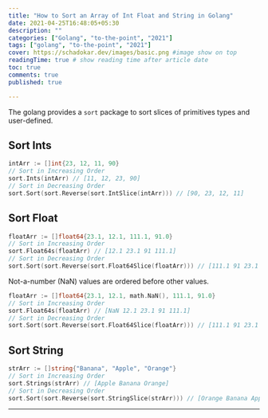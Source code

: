 ```yaml
---
title: "How to Sort an Array of Int Float and String in Golang"
date: 2021-04-25T16:48:05+05:30
description: ""
categories: ["Golang", "to-the-point", "2021"]
tags: ["golang", "to-the-point", "2021"]
cover: https://schadokar.dev/images/basic.png #image show on top
readingTime: true # show reading time after article date
toc: true
comments: true
published: true

---
```


The golang provides a `sort` package to sort slices of primitives types and user-defined.

## Sort Ints

```go
intArr := []int{23, 12, 11, 90}
// Sort in Increasing Order
sort.Ints(intArr) // [11, 12, 23, 90]
// Sort in Decreasing Order
sort.Sort(sort.Reverse(sort.IntSlice(intArr))) // [90, 23, 12, 11]
```

## Sort Float

```go
floatArr := []float64{23.1, 12.1, 111.1, 91.0}
// Sort in Increasing Order
sort.Float64s(floatArr) // [12.1 23.1 91 111.1]
// Sort in Decreasing Order
sort.Sort(sort.Reverse(sort.Float64Slice(floatArr))) // [111.1 91 23.1 12.1]
```

Not-a-number (NaN) values are ordered before other values.

```go
floatArr := []float64{23.1, 12.1, math.NaN(), 111.1, 91.0}
// Sort in Increasing Order
sort.Float64s(floatArr) // [NaN 12.1 23.1 91 111.1]
// Sort in Decreasing Order
sort.Sort(sort.Reverse(sort.Float64Slice(floatArr))) // [111.1 91 23.1 12.1 NaN]
```

## Sort String

```go
strArr := []string{"Banana", "Apple", "Orange"}
// Sort in Increasing Order
sort.Strings(strArr) // [Apple Banana Orange]
// Sort in Decreasing Order
sort.Sort(sort.Reverse(sort.StringSlice(strArr))) // [Orange Banana Apple]
```

---

